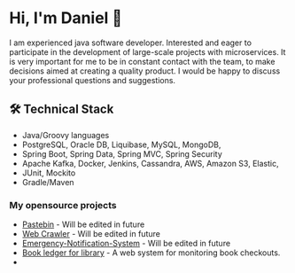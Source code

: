 # Hi, I'm Daniel 👋
I am experienced java software developer. Interested and eager to participate in the development of large-scale projects with microservices. It is very important for me to be in constant contact with the team, to make decisions aimed at creating a quality product. I would be happy to discuss your professional questions and suggestions.

## 🛠 Technical Stack
*   Java/Groovy languages
*   PostgreSQL, Oracle DB, Liquibase, MySQL, MongoDB,
*   Spring Boot, Spring Data, Spring MVC, Spring Security
*   Apache Kafka, Docker, Jenkins, Cassandra, AWS, Amazon S3, Elastic,
*   JUnit, Mockito
*   Gradle/Maven

### My opensource projects
* [Pastebin](https://github.com/Ethiqque/Pastebin) - Will be edited in future
* [Web Crawler](https://github.com/Ethiqque/Web-Crawler) - Will be edited in future
* [Emergency-Notification-System](https://github.com/Ethiqque/Emergency-Notification-System) - Will be edited in future
* [Book ledger for library](https://github.com/Ethiqque/Book-Ledger) - A web system for monitoring book checkouts.
*



